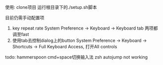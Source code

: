 使用:
clone项目
运行根目录下的./setup.sh脚本

目前仍需手动配置项
1. key repeat rate
  System Preference -> Keyboard -> Keyboard tab
  两项都调至fast
2. 使用tab去控制dialog上的button
  System Preference -> Keyboard -> Shortcuts -> Full Keyboard Access, 打开All controls

todo:
  hammerspoon
    cmd+space切换输入法
    zsh autojump not working
